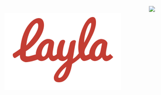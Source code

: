 <div align="right">
  <a href="https://travis-ci.org/krokis/layla">
    <img src="https://img.shields.io/travis/krokis/layla/master.svg"/>
  </a>
</div>
<div align="center">
  <img src="https://raw.githubusercontent.com/kaime/layla/docs/layla.png" alt="Layla"/>
</div>
